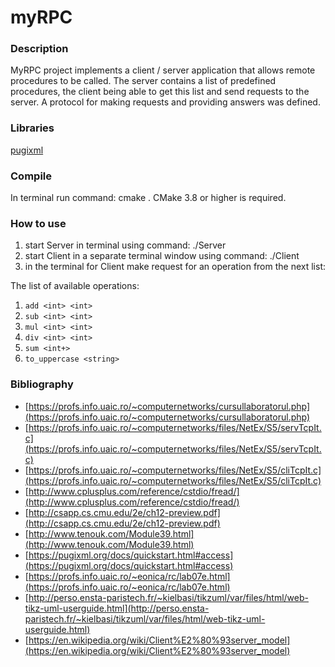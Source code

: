 # myRPC

### Description
MyRPC project implements a client / server application that allows remote procedures to be called. The server contains a list of predefined procedures, the client being able to get this list and send requests to the server. A protocol for making requests and providing answers was defined.

### Libraries
[pugixml](https://pugixml.org/docs/quickstart.html)

### Compile

In terminal run command: cmake .
CMake 3.8 or higher is required. 

### How to use
1. start Server in terminal using command: ./Server
2. start Client in a separate terminal window using command: ./Client
3. in the terminal for Client make request for an operation from the next list:

The list of available operations: 
1. `add <int> <int>`
2. `sub <int> <int>` 
3. `mul <int> <int>` 
4. `div <int> <int>` 
5. `sum <int+>` 
6. `to_uppercase <string>` 

### Bibliography
- [https://profs.info.uaic.ro/~computernetworks/cursullaboratorul.php](https://profs.info.uaic.ro/~computernetworks/cursullaboratorul.php)
- [https://profs.info.uaic.ro/~computernetworks/files/NetEx/S5/servTcpIt.c](https://profs.info.uaic.ro/~computernetworks/files/NetEx/S5/servTcpIt.c)
- [https://profs.info.uaic.ro/~computernetworks/files/NetEx/S5/cliTcpIt.c](https://profs.info.uaic.ro/~computernetworks/files/NetEx/S5/cliTcpIt.c)
- [http://www.cplusplus.com/reference/cstdio/fread/](http://www.cplusplus.com/reference/cstdio/fread/)
- [http://csapp.cs.cmu.edu/2e/ch12-preview.pdf](http://csapp.cs.cmu.edu/2e/ch12-preview.pdf)
- [http://www.tenouk.com/Module39.html](http://www.tenouk.com/Module39.html)
- [https://pugixml.org/docs/quickstart.html#access](https://pugixml.org/docs/quickstart.html#access)
- [https://profs.info.uaic.ro/~eonica/rc/lab07e.html](https://profs.info.uaic.ro/~eonica/rc/lab07e.html)
- [http://perso.ensta-paristech.fr/~kielbasi/tikzuml/var/files/html/web-tikz-uml-userguide.html](http://perso.ensta-paristech.fr/~kielbasi/tikzuml/var/files/html/web-tikz-uml-userguide.html)
- [https://en.wikipedia.org/wiki/Client%E2%80%93server_model](https://en.wikipedia.org/wiki/Client%E2%80%93server_model)
